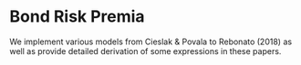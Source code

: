 # Bond Risk Premia

We implement various models from Cieslak & Povala to Rebonato (2018) as well as provide detailed derivation of some expressions in these papers.
